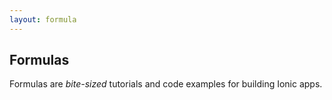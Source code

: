 ```yaml
---
layout: formula
---
```


<h2>Formulas</h2>

Formulas are *bite-sized* tutorials and code examples for building Ionic apps.

